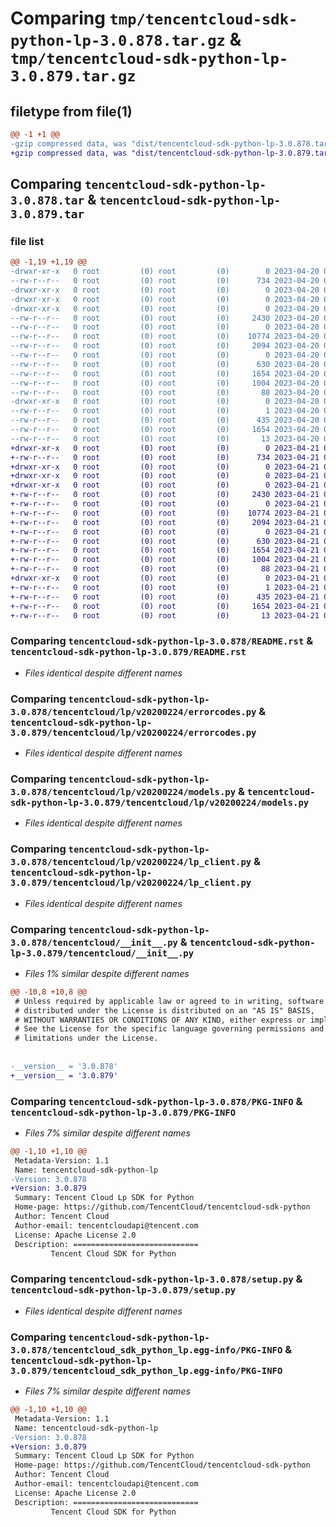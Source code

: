 # Comparing `tmp/tencentcloud-sdk-python-lp-3.0.878.tar.gz` & `tmp/tencentcloud-sdk-python-lp-3.0.879.tar.gz`

## filetype from file(1)

```diff
@@ -1 +1 @@
-gzip compressed data, was "dist/tencentcloud-sdk-python-lp-3.0.878.tar", last modified: Thu Apr 20 00:36:45 2023, max compression
+gzip compressed data, was "dist/tencentcloud-sdk-python-lp-3.0.879.tar", last modified: Fri Apr 21 00:52:01 2023, max compression
```

## Comparing `tencentcloud-sdk-python-lp-3.0.878.tar` & `tencentcloud-sdk-python-lp-3.0.879.tar`

### file list

```diff
@@ -1,19 +1,19 @@
-drwxr-xr-x   0 root         (0) root         (0)        0 2023-04-20 00:36:45.000000 tencentcloud-sdk-python-lp-3.0.878/
--rw-r--r--   0 root         (0) root         (0)      734 2023-04-20 00:36:45.000000 tencentcloud-sdk-python-lp-3.0.878/README.rst
-drwxr-xr-x   0 root         (0) root         (0)        0 2023-04-20 00:36:45.000000 tencentcloud-sdk-python-lp-3.0.878/tencentcloud/
-drwxr-xr-x   0 root         (0) root         (0)        0 2023-04-20 00:36:45.000000 tencentcloud-sdk-python-lp-3.0.878/tencentcloud/lp/
-drwxr-xr-x   0 root         (0) root         (0)        0 2023-04-20 00:36:45.000000 tencentcloud-sdk-python-lp-3.0.878/tencentcloud/lp/v20200224/
--rw-r--r--   0 root         (0) root         (0)     2430 2023-04-20 00:36:45.000000 tencentcloud-sdk-python-lp-3.0.878/tencentcloud/lp/v20200224/errorcodes.py
--rw-r--r--   0 root         (0) root         (0)        0 2023-04-20 00:36:45.000000 tencentcloud-sdk-python-lp-3.0.878/tencentcloud/lp/v20200224/__init__.py
--rw-r--r--   0 root         (0) root         (0)    10774 2023-04-20 00:36:45.000000 tencentcloud-sdk-python-lp-3.0.878/tencentcloud/lp/v20200224/models.py
--rw-r--r--   0 root         (0) root         (0)     2094 2023-04-20 00:36:45.000000 tencentcloud-sdk-python-lp-3.0.878/tencentcloud/lp/v20200224/lp_client.py
--rw-r--r--   0 root         (0) root         (0)        0 2023-04-20 00:36:45.000000 tencentcloud-sdk-python-lp-3.0.878/tencentcloud/lp/__init__.py
--rw-r--r--   0 root         (0) root         (0)      630 2023-04-20 00:36:45.000000 tencentcloud-sdk-python-lp-3.0.878/tencentcloud/__init__.py
--rw-r--r--   0 root         (0) root         (0)     1654 2023-04-20 00:36:45.000000 tencentcloud-sdk-python-lp-3.0.878/PKG-INFO
--rw-r--r--   0 root         (0) root         (0)     1004 2023-04-20 00:36:45.000000 tencentcloud-sdk-python-lp-3.0.878/setup.py
--rw-r--r--   0 root         (0) root         (0)       88 2023-04-20 00:36:45.000000 tencentcloud-sdk-python-lp-3.0.878/setup.cfg
-drwxr-xr-x   0 root         (0) root         (0)        0 2023-04-20 00:36:45.000000 tencentcloud-sdk-python-lp-3.0.878/tencentcloud_sdk_python_lp.egg-info/
--rw-r--r--   0 root         (0) root         (0)        1 2023-04-20 00:36:45.000000 tencentcloud-sdk-python-lp-3.0.878/tencentcloud_sdk_python_lp.egg-info/dependency_links.txt
--rw-r--r--   0 root         (0) root         (0)      435 2023-04-20 00:36:45.000000 tencentcloud-sdk-python-lp-3.0.878/tencentcloud_sdk_python_lp.egg-info/SOURCES.txt
--rw-r--r--   0 root         (0) root         (0)     1654 2023-04-20 00:36:45.000000 tencentcloud-sdk-python-lp-3.0.878/tencentcloud_sdk_python_lp.egg-info/PKG-INFO
--rw-r--r--   0 root         (0) root         (0)       13 2023-04-20 00:36:45.000000 tencentcloud-sdk-python-lp-3.0.878/tencentcloud_sdk_python_lp.egg-info/top_level.txt
+drwxr-xr-x   0 root         (0) root         (0)        0 2023-04-21 00:52:01.000000 tencentcloud-sdk-python-lp-3.0.879/
+-rw-r--r--   0 root         (0) root         (0)      734 2023-04-21 00:52:01.000000 tencentcloud-sdk-python-lp-3.0.879/README.rst
+drwxr-xr-x   0 root         (0) root         (0)        0 2023-04-21 00:52:01.000000 tencentcloud-sdk-python-lp-3.0.879/tencentcloud/
+drwxr-xr-x   0 root         (0) root         (0)        0 2023-04-21 00:52:01.000000 tencentcloud-sdk-python-lp-3.0.879/tencentcloud/lp/
+drwxr-xr-x   0 root         (0) root         (0)        0 2023-04-21 00:52:01.000000 tencentcloud-sdk-python-lp-3.0.879/tencentcloud/lp/v20200224/
+-rw-r--r--   0 root         (0) root         (0)     2430 2023-04-21 00:52:01.000000 tencentcloud-sdk-python-lp-3.0.879/tencentcloud/lp/v20200224/errorcodes.py
+-rw-r--r--   0 root         (0) root         (0)        0 2023-04-21 00:52:01.000000 tencentcloud-sdk-python-lp-3.0.879/tencentcloud/lp/v20200224/__init__.py
+-rw-r--r--   0 root         (0) root         (0)    10774 2023-04-21 00:52:01.000000 tencentcloud-sdk-python-lp-3.0.879/tencentcloud/lp/v20200224/models.py
+-rw-r--r--   0 root         (0) root         (0)     2094 2023-04-21 00:52:01.000000 tencentcloud-sdk-python-lp-3.0.879/tencentcloud/lp/v20200224/lp_client.py
+-rw-r--r--   0 root         (0) root         (0)        0 2023-04-21 00:52:01.000000 tencentcloud-sdk-python-lp-3.0.879/tencentcloud/lp/__init__.py
+-rw-r--r--   0 root         (0) root         (0)      630 2023-04-21 00:52:01.000000 tencentcloud-sdk-python-lp-3.0.879/tencentcloud/__init__.py
+-rw-r--r--   0 root         (0) root         (0)     1654 2023-04-21 00:52:01.000000 tencentcloud-sdk-python-lp-3.0.879/PKG-INFO
+-rw-r--r--   0 root         (0) root         (0)     1004 2023-04-21 00:52:01.000000 tencentcloud-sdk-python-lp-3.0.879/setup.py
+-rw-r--r--   0 root         (0) root         (0)       88 2023-04-21 00:52:01.000000 tencentcloud-sdk-python-lp-3.0.879/setup.cfg
+drwxr-xr-x   0 root         (0) root         (0)        0 2023-04-21 00:52:01.000000 tencentcloud-sdk-python-lp-3.0.879/tencentcloud_sdk_python_lp.egg-info/
+-rw-r--r--   0 root         (0) root         (0)        1 2023-04-21 00:52:01.000000 tencentcloud-sdk-python-lp-3.0.879/tencentcloud_sdk_python_lp.egg-info/dependency_links.txt
+-rw-r--r--   0 root         (0) root         (0)      435 2023-04-21 00:52:01.000000 tencentcloud-sdk-python-lp-3.0.879/tencentcloud_sdk_python_lp.egg-info/SOURCES.txt
+-rw-r--r--   0 root         (0) root         (0)     1654 2023-04-21 00:52:01.000000 tencentcloud-sdk-python-lp-3.0.879/tencentcloud_sdk_python_lp.egg-info/PKG-INFO
+-rw-r--r--   0 root         (0) root         (0)       13 2023-04-21 00:52:01.000000 tencentcloud-sdk-python-lp-3.0.879/tencentcloud_sdk_python_lp.egg-info/top_level.txt
```

### Comparing `tencentcloud-sdk-python-lp-3.0.878/README.rst` & `tencentcloud-sdk-python-lp-3.0.879/README.rst`

 * *Files identical despite different names*

### Comparing `tencentcloud-sdk-python-lp-3.0.878/tencentcloud/lp/v20200224/errorcodes.py` & `tencentcloud-sdk-python-lp-3.0.879/tencentcloud/lp/v20200224/errorcodes.py`

 * *Files identical despite different names*

### Comparing `tencentcloud-sdk-python-lp-3.0.878/tencentcloud/lp/v20200224/models.py` & `tencentcloud-sdk-python-lp-3.0.879/tencentcloud/lp/v20200224/models.py`

 * *Files identical despite different names*

### Comparing `tencentcloud-sdk-python-lp-3.0.878/tencentcloud/lp/v20200224/lp_client.py` & `tencentcloud-sdk-python-lp-3.0.879/tencentcloud/lp/v20200224/lp_client.py`

 * *Files identical despite different names*

### Comparing `tencentcloud-sdk-python-lp-3.0.878/tencentcloud/__init__.py` & `tencentcloud-sdk-python-lp-3.0.879/tencentcloud/__init__.py`

 * *Files 1% similar despite different names*

```diff
@@ -10,8 +10,8 @@
 # Unless required by applicable law or agreed to in writing, software
 # distributed under the License is distributed on an "AS IS" BASIS,
 # WITHOUT WARRANTIES OR CONDITIONS OF ANY KIND, either express or implied.
 # See the License for the specific language governing permissions and
 # limitations under the License.
 
 
-__version__ = '3.0.878'
+__version__ = '3.0.879'
```

### Comparing `tencentcloud-sdk-python-lp-3.0.878/PKG-INFO` & `tencentcloud-sdk-python-lp-3.0.879/PKG-INFO`

 * *Files 7% similar despite different names*

```diff
@@ -1,10 +1,10 @@
 Metadata-Version: 1.1
 Name: tencentcloud-sdk-python-lp
-Version: 3.0.878
+Version: 3.0.879
 Summary: Tencent Cloud Lp SDK for Python
 Home-page: https://github.com/TencentCloud/tencentcloud-sdk-python
 Author: Tencent Cloud
 Author-email: tencentcloudapi@tencent.com
 License: Apache License 2.0
 Description: ============================
         Tencent Cloud SDK for Python
```

### Comparing `tencentcloud-sdk-python-lp-3.0.878/setup.py` & `tencentcloud-sdk-python-lp-3.0.879/setup.py`

 * *Files identical despite different names*

### Comparing `tencentcloud-sdk-python-lp-3.0.878/tencentcloud_sdk_python_lp.egg-info/PKG-INFO` & `tencentcloud-sdk-python-lp-3.0.879/tencentcloud_sdk_python_lp.egg-info/PKG-INFO`

 * *Files 7% similar despite different names*

```diff
@@ -1,10 +1,10 @@
 Metadata-Version: 1.1
 Name: tencentcloud-sdk-python-lp
-Version: 3.0.878
+Version: 3.0.879
 Summary: Tencent Cloud Lp SDK for Python
 Home-page: https://github.com/TencentCloud/tencentcloud-sdk-python
 Author: Tencent Cloud
 Author-email: tencentcloudapi@tencent.com
 License: Apache License 2.0
 Description: ============================
         Tencent Cloud SDK for Python
```

